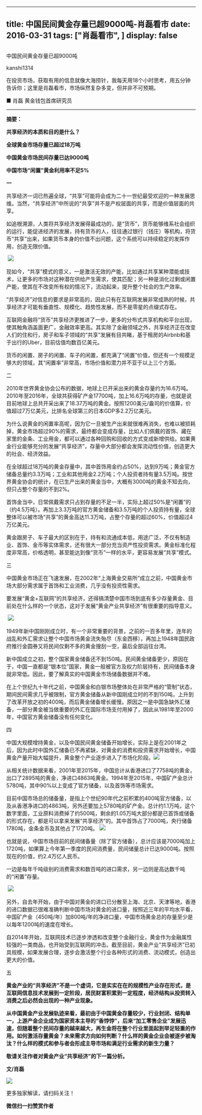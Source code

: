 
---
title:  中国民间黄金存量已超9000吨-肖磊看市
date: 2016-03-31
tags: ["肖磊看市", ]
display: false
---


## 



中国民间黄金存量已超9000吨




kanshi1314




在投资市场，获取有用的信息就像大海捞针，我每天用18个小时思考，用五分钟告诉你；这里是肖磊看市，市场纵然复杂多变，但并非不可预期。


■ 肖磊 黄金钱包首席研究员&nbsp;

****

**摘要：**

**共享经济的本质和目的是什么？**

**全球黄金市场存量已超过18万吨**

**中国黄金市场民间存量已达9000吨**

**中国市场“闲置”黄金利用率不足5%**

**一**

共享经济一词已热遍全球，“共享”可能将会成为二十一世纪最受欢迎的一种发展思维。当然，“共享经济”中所说的“共享”并不是产权层面的共享，而是价值层面的共享。

如追根溯源，人类将共享经济发展得最成功的，是“货币”，货币能够维系社会组织的运行，能促进经济的发展，持有货币的人，往往通过银行（钱庄）等机构，将货币“共享”出来，如果货币本身的价值不出问题，这个系统可以持续稳定的发挥作用，创造无限价值。

&nbsp;<img data-s="300,640" data-type="png" src="http://mmbiz.qpic.cn/mmbiz/rIYcHn0KrPTYHiaxe3DAa9dgz5ANTPgy5qnGJ6CpLtXmo7nAJ2Aj8RrrfbAq8ciaQUMKFd2OBPLzv71jdQ0JLMIA/0?wx_fmt=png" data-ratio="0.591726618705036" data-w=""/>

现如今，“共享”模式的意义，一是激活无效的产能，比如通过共享某种潜能或技术，让更多的市场对这种潜在供给产生需求，使其匹配；另一种是消化过剩或闲置产能，使其在不改变所有权的情况下，流动起来，提升整个社会的生产效率。

“共享经济”对信息的要求是非常高的，因此只有在互联网发展非常成熟的时候，共享经济才可能有垂直性、规模化、趋势性发展，而不是零星的点缀式存在。

互联网金融将“货币”共享经济更推进了一步，更多的分布式共享机构和平台出现，使其触角涵盖面更广，金融效率更高。其实除了金融领域之外，共享经济正在改变人们的住和行，房子和车子领域的“共享”发展有目共睹，基于租房的Airbnb和基于出行的Uber，目前估值均数百亿美元。

货币的闲置、房子的闲置、车子的闲置，都充满了“闲置”价值，但还有一个规模足够大的领域，其“闲置率”非常高，市场价值和潜力并不亚于以上三个方面。

二

2010年世界黄金协会公布的数据，地球上已开采出来的黄金存量约为16.6万吨。2010年至2016年，全球共获得矿产金17700吨，加上16.6万吨的存量，也就是说目前地球上总共开采出来了18.37万吨的黄金。按照1200美元/盎司的价值算，价值超过7万亿美元，比排名全球第三的日本GDP多2.2万亿美元。

为什么说黄金的闲置率高呢，因为它一旦被生产出来就很难再消失，也难以被损耗掉，黄金市场超过90%的需求，最终都会变成存量，比如人们佩戴的首饰、藏在家里的金条、工业用金，都可以通过各种回购和回收的方式变成新增供给。如果黄金行业能够充分的发展“共享经济”，存量中大部分都会发挥流动性价值，创造更大的社会、经济效益。

在全球超过18万吨的黄金存量中，其中首饰用金约占50%，达到9万吨；黄金官方储备总量约3.3万吨；工业和其他用金2.2万吨；个人投资者持有量3.5万吨。按世界黄金协会的统计，在已生产出来的黄金当中，大概有3000吨的黄金不知去向，但只占整个存量的不到2%。

首饰金当中，日常佩戴需求只占到存量的不足一半，实际上超过50%是“闲置”的（约4.5万吨）。再加上3.3万吨的官方黄金储备和3.5万吨的个人投资持有量，全球整体可以被市场“共享”的黄金高达11.3万吨，占整个存量的超过60%，价值超过4万亿美元。

黄金跟房子、车子最大的区别在于，持有和流通成本低，用途广泛，不仅有制造业、首饰、金币等实体需求，还有很大一部分充当资产性投资需求。黄金标准化程度非常高，价格透明，甚至能达到像“货币”一样的水平，更容易发展“共享”模式。

三

中国黄金市场正在飞速发展，在2002年“上海黄金交易所”成立之前，中国黄金市场大部分需求属于首饰和工业消费，几乎没有投资性需求。

要发展“黄金+互联网”的共享经济，还得搞清楚中国市场到底有多少存量黄金、目前处在什么样的一个状态，这对于发展“黄金产业共享经济”有很重要的指导意义。

&nbsp;<img data-s="300,640" data-type="png" src="http://mmbiz.qpic.cn/mmbiz/rIYcHn0KrPTYHiaxe3DAa9dgz5ANTPgy58VeXK6RBCHf21My0tDeLpxbiby10B7ic4YqVNrvWlXkAGiaZGg7GH7hLA/0?wx_fmt=png" data-ratio="0.5593525179856115" data-w=""/>

1949年新中国刚刚成立时，有一个非常重要的背景，之前的一百多年里，连年的战乱和外汇需求让整个中国市场黄金流失殆尽（东金西移），再加上1948年国民政府推行金圆券又将民间仅剩不多的黄金搜刮一空，最后全部运往台湾。

新中国成立之初，整个国家黄金储备还不到150吨。民间黄金储备更少，原因在于，中国一直都是“银本位”国家，黄金一般被官方及权力阶层持有，民间储备本身就非常低。因此，要了解真实的中国黄金市场储备数据并不难。

在上个世纪九十年代之前，中国黄金和白银市场整体处在非常严格的“管制”状态，期间民间需求几乎被限制，官方黄金储备从新中国刚成立时的不到150吨，上升到了改革开放之初的400吨，而后黄金储备增长缓慢。原因之一是中国急缺外汇储备，一部分黄金被当做重要的外汇在国际市场支付用掉了，因此从1981年至2000年，中国官方黄金储备没有任何变化。

四

中国大规模增持黄金，以及中国民间黄金储备开始增长，实际上是在2001年之后，因为此时中国外汇储备已不再紧缺，对黄金的消费和投资需求开始增长，中国黄金产量开始大幅提升，黄金整个产业逐步进入了市场化阶段。<img data-s="300,640" data-type="png" src="http://mmbiz.qpic.cn/mmbiz/rIYcHn0KrPTYHiaxe3DAa9dgz5ANTPgy5srIz8J84xwrGV1opPnVOlSMbOuPohcOepNOnic4APufhs2nqvHdwu5A/0?wx_fmt=png" data-ratio="0.5958254269449715" data-w="527" style="font-family: 宋体; font-size: 20px; letter-spacing: 0px; line-height: 1.6;"/>

从相关统计数据来看，2001年至2015年，中国总计从香港进口了7758吨的黄金，出口了2895吨的黄金，净进口4863吨黄金。1994年至2015年，中国矿产金总计5780吨，其中90%以上变成了官方储备，以及首饰等市场需求。

目前中国市场总的储备量，是指上个世纪90年代之前积累的400吨官方储备，以及从香港净进口的4863吨，另外还要加上5780吨的矿产金。总计约1.1万吨，这个数字里面，工业原料消费掉了约500吨，剩余的1.05万吨大部分都是已首饰或储备的形式存在，都是可以拿来发展“共享经济”的。其中首饰占了7000吨，央行储备1780吨，金条金币及其他占了1720吨。&nbsp;<img data-s="300,640" data-type="png" src="http://mmbiz.qpic.cn/mmbiz/rIYcHn0KrPTYHiaxe3DAa9dgz5ANTPgy5Yrz3OKVolI9d0dPTc7oX30k8jovACCpXe5U9D1llFwyJG6mR0yJcuw/0?wx_fmt=png" data-ratio="0.4856115107913669" data-w=""/>

也就是说，中国市场目前的民间储备量（除了官方储备），总计应该是7000吨加上1720吨，如果算上今年第一季度的民间消费量，民间储量总计已达9000吨。按照现在的价值，约2.4万亿人民币。

一边是每年千吨级别的消费需求和数百吨的进口需求，另一边则是高达数千吨的“闲置”存量。

&nbsp;<img data-s="300,640" data-type="png" src="http://mmbiz.qpic.cn/mmbiz/rIYcHn0KrPTYHiaxe3DAa9dgz5ANTPgy5NjR0xjxibTt21CIJz5NiahhoXbYIARfaLAd26r9VvMKRicXPd0H3wwJXQ/0?wx_fmt=png" data-ratio="0.5341726618705036" data-w=""/>

另外，自去年开始，由于中国对黄金的进口已分散至上海、北京、天津等地，香港的进口数据已很难准确判断中国市场对黄金的进口量，按照近三年的平均水平看，中国矿产金（450吨/年）加800吨/年的净进口量，中国市场黄金总的存量至少是以每年1200吨的速度在增长。

自2014年开始，互联网技术已逐步渗透和改变整个金融行业，黄金作为金融属性较强的一类商品，也开始受到互联网的冲击。截至目前，黄金产业“共享经济”已初具规模，如果发展合理，逐步会激活整个行业各种形式的消费、流动模式，创造出更大的价值。

五

**黄金产业的“共享经济”不是一个虚词，它是实实在在的规模性产业存在形式，是互联网信息技术发展到一定阶段，居民财富积累到一定程度，经济结构从投资转入消费之后必然会出现的一种产业现象。**

**从中国黄金产业发展轨迹来看，最初由于中国黄金存量较少，行业封闭、结构单一，上游产金企业成为国家资本主导的“香饽饽”，后来“加工零售企业”发展迅速，但随着整个民间存量的越来越大，再生金将在整个行业里面起到举足轻重的作用。如何激活存量黄金？未来需求方向如何判断？什么样的黄金企业会被逐步被淘汰？什么样的模式和参与者会形成主导市场和满足行业需求的新生力量？**

**敬请关注作者对黄金产业“共享经济”的下一篇分析。**

**文/肖磊**



<img src="http://mmbiz.qpic.cn/mmbiz/rIYcHn0KrPQLCMgr8upEGB7v07MSYgD7VRIia6iaZYL789DVroJlGyJbaNha61iaaCYDSRZIDjUdiaWUpDNgKysObg/640?wx_fmt=png" data-type="png" data-ratio="1" data-w="129"/>

更多独家解读，请扫码关注！


**微信扫一扫赞赏作者**













